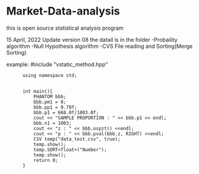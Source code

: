 # Market-Data-analysis

this is open source statistical analysis program

15 April, 2022
Update
version 08 the datail is in the folder
-Probaility algorithm
-Null Hypothesis algorithm
-CVS File reading and Sorting(Merge Sorting)

example:
          #include "vstatic_method.hpp"

          using namespace std;


          int main(){
              PHANTOM bbb;
              bbb.pm1 = 0;
              bbb.pp1 = 0.70f;
              bbb.p1 = 668.0f/1003.0f;
              cout << "SAMPLE PROPORTION : " << bbb.p1 << endl;
              bbb.n1 = 1003;
              cout << "z : " << bbb.ospzt() <<endl;
              cout << "p : " << bbb.pval(bbb.z, RIGHT) <<endl;
              CSV temp("data_test.csv", true);
              temp.show();
              temp.SORT<float>("Number");
              temp.show();
              return 0;
          }
